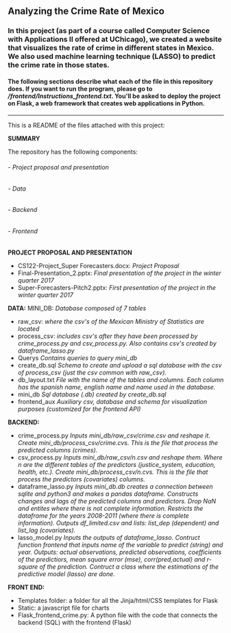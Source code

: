 ## Analyzing the Crime Rate of Mexico

### In this project (as part of a course called Computer Science with Applications II offered at UChicago), we created a website that visualizes the rate of crime in different states in Mexico. We also used machine learning technique (LASSO) to predict the crime rate in those states.

#### The following sections describe what each of the file in this repository does. If you want to run the program, please go to */frontend/Instructions_frontend.txt*. You'll be asked to deploy the project on Flask, a web framework that creates web applications in Python.

----------------------------------------------------------

This is a README of the files attached with this project:

**SUMMARY**

The repository has the following components:

###### - Project proposal and presentation
###### - Data 
###### - Backend
###### - Frontend


**PROJECT PROPOSAL AND PRESENTATION**
- CS122-Project_Super Forecasters.docx:
*Project Proposal*
- Final-Presentation_2.pptx:
*Final presentation of the project in the winter quarter 2017*
- Super-Forecasters-Pitch2.pptx:
*First presentation of the project in the winter quarter 2017*

**DATA:**
MINI_DB:
*Database composed of 7 tables*
- raw_csv:
*where the csv's of the Mexican Ministry of Statistics are located*
- process_csv: 
*includes csv's after they have been processed by crime_process.py and csv_process.py. Also contains csv's created by dataframe_lasso.py*
- Querys
*Contains queries to query mini_db*
- create_db.sql
*Schema to create and upload a sql database with the csv of process_csv (just the csv common with raw_csv).*
- db_layout.txt
*File with the name of the tables and columns. Each column has the spanish name, english name and name used in the database.*
- mini_db
*Sql database (.db) created by create_db.sql*
- frontend_aux
*Auxiliary csv, database and schema for visualization purposes (customized for the frontend API)*

**BACKEND:**
- crime_process.py
*Inputs mini_db/raw_csv/crime.csv and reshape it. Create mini_db/process_csv/crime.cvs. This is the file that process the predicted columns (crimes).*
- csv_process.py
*Inputs mini_db/raw_csv/n.csv and reshape them. Where n are the different tables of the predictors (justice_system, education, health, etc.). Create mini_db/process_csv/n.cvs. This is the file that process the predictors (covariates) columns.*
- dataframe_lasso.py
*Inputs mini_db.db creates a connection between sqlite and python3 and makes a pandas dataframe. Constructs changes and lags of the predicted columns and predictors. Drop NaN and entites where there is not complete information. Restricts the dataframe for the years 2008-2011 (where there is complete information). Outputs df_limited.csv and lists: list_dep (dependent) and list_lag (covariates).*
- lasso_model.py
*Inputs the outputs of dataframe_lasso. 
Contruct function frontend that inputs name of the variable to predict (string) and year. Outputs: actual observations, predicted observations, coefficients of the predictiors, mean square error (mse), corr(pred,actual) and r-square of the prediction.
Contruct a class where the estimations of the predictive model (lasso) are done.*

**FRONT END:**
- Templates folder: a folder for all the Jinja/html/CSS templates for Flask
- Static: a javascript file for charts
- Flask_frontend_crime.py: A python file with the code that connects the backend (SQL) with the frontend (Flask)
